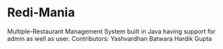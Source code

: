 # Redi-Mania
Multiple-Restaurant Management System built in Java having support for admin as well as user.
Contributors:
Yashvardhan Batwara
Hardik Gupta
